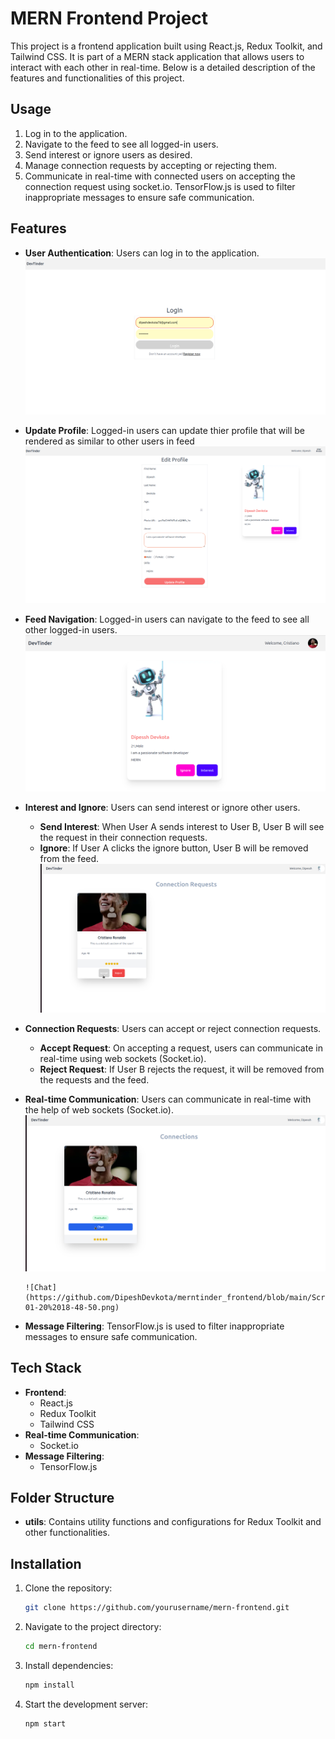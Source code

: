 # MERN Frontend Project

This project is a frontend application built using React.js, Redux Toolkit, and Tailwind CSS. It is part of a MERN stack application that allows users to interact with each other in real-time. Below is a detailed description of the features and functionalities of this project.
## Usage

1. Log in to the application.
2. Navigate to the feed to see all logged-in users.
3. Send interest or ignore users as desired.
4. Manage connection requests by accepting or rejecting them.
5. Communicate in real-time with connected users on accepting the connection request using socket.io. TensorFlow.js is used to filter inappropriate messages to ensure safe communication.

## Features

- **User Authentication**: Users can log in to the application.
![Login](https://github.com/DipeshDevkota/merntinder_frontend/blob/main/Screenshot%20from%202025-01-20%2018-43-16.png)
- **Update Profile**: Logged-in users can update thier profile  that will be rendered as similar to other users in feed
![UpdateProfile](https://github.com/DipeshDevkota/merntinder_frontend/blob/main/Screenshot%20from%202025-01-20%2018-44-31.png)
- **Feed Navigation**: Logged-in users can navigate to the feed to see all other logged-in users.
![Feed](https://github.com/DipeshDevkota/merntinder_frontend/blob/main/Screenshot%20from%202025-01-20%2018-45-16.png)

- **Interest and Ignore**: Users can send interest or ignore other users.
    - **Send Interest**: When User A sends interest to User B, User B will see the request in their connection requests.
    - **Ignore**: If User A clicks the ignore button, User B will be removed from the feed.
    ![Connection Request](https://github.com/DipeshDevkota/merntinder_frontend/blob/main/Screenshot%20from%202025-01-20%2018-46-09.png)

- **Connection Requests**: Users can accept or reject connection requests.
    - **Accept Request**: On accepting a request, users can communicate in real-time using web sockets (Socket.io).
    - **Reject Request**: If User B rejects the request, it will be removed from the requests and the feed.


- **Real-time Communication**: Users can communicate in real-time with the help of web sockets (Socket.io).
    ![Connection Request](https://github.com/DipeshDevkota/merntinder_frontend/blob/main/Screenshot%20from%202025-01-20%2018-47-16.png)

      ![Chat](https://github.com/DipeshDevkota/merntinder_frontend/blob/main/Screenshot%20from%202025-01-20%2018-48-50.png)


- **Message Filtering**: TensorFlow.js is used to filter inappropriate messages to ensure safe communication.

## Tech Stack

- **Frontend**:
    - React.js
    - Redux Toolkit
    - Tailwind CSS
- **Real-time Communication**:
    - Socket.io
- **Message Filtering**:
    - TensorFlow.js

## Folder Structure

- **utils**: Contains utility functions and configurations for Redux Toolkit and other functionalities.



## Installation

1. Clone the repository:
     ```bash
     git clone https://github.com/yourusername/mern-frontend.git
     ```
2. Navigate to the project directory:
     ```bash
     cd mern-frontend
     ```
3. Install dependencies:
     ```bash
     npm install
     ```
4. Start the development server:
     ```bash
     npm start
     ```





